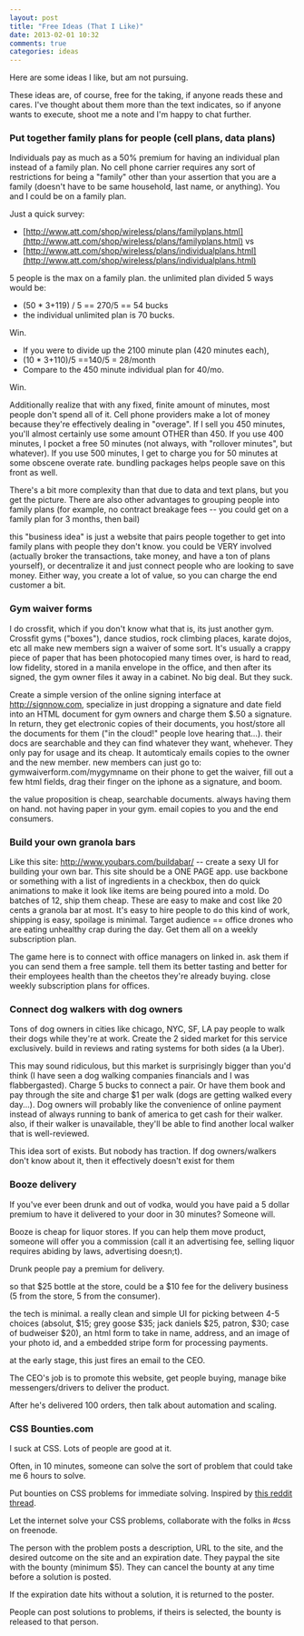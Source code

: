 ```yaml
---
layout: post
title: "Free Ideas (That I Like)"
date: 2013-02-01 10:32
comments: true
categories: ideas
---
```


Here are some ideas I like, but am not pursuing.

These ideas are, of course, free for the taking, if anyone reads these and cares.  I've thought about them more than the text indicates, so if anyone wants to execute, shoot me a note and I'm happy to chat further.


### Put together family plans for people (cell plans, data plans) ###

Individuals pay as much as a 50% premium for having an individual plan instead of a family plan. No cell phone carrier requires any sort of restrictions for being a "family" other than your assertion that you are a family (doesn't have to be same household, last name, or anything). You and I could be on a family plan.

Just a quick survey:

* [http://www.att.com/shop/wireless/plans/familyplans.html](http://www.att.com/shop/wireless/plans/familyplans.html) vs
* [http://www.att.com/shop/wireless/plans/individualplans.html](http://www.att.com/shop/wireless/plans/individualplans.html)

5 people is the max on a family plan. the unlimited plan divided 5 ways would be:

*  (50 * 3+119) / 5 == 270/5 == 54 bucks
*  the individual unlimited plan is 70 bucks.

Win.

*  If you were to divide up the 2100 minute plan (420 minutes each),
*  (10 * 3+110)/5 ==140/5 = 28/month
* Compare to the 450 minute individual plan for 40/mo.

Win.

Additionally realize that with any fixed, finite amount of minutes, most people don't spend all of it. Cell phone providers make a lot of money because they're effectively dealing in "overage". If I sell you 450 minutes, you'll almost certainly use some amount OTHER than 450. If you use 400 minutes, I pocket a free 50 minutes (not always, with "rollover minutes", but whatever). If you use 500 minutes, I get to charge you for 50 minutes at some obscene overate rate. bundling packages helps people save on this front as well.

There's a bit more complexity than that due to data and text plans, but you get the picture.  There are also other advantages to grouping people into family plans (for example, no contract breakage fees -- you could get on a family plan for 3 months, then bail)

this "business idea" is just a website that pairs people together to get into family plans with people they don't know.  you could be VERY involved (actually broker the transactions, take money, and have a ton of plans yourself), or decentralize it and just connect people who are looking to save money.  Either way, you create a lot of value, so you can charge the end customer a bit.


### Gym waiver forms ###

I do crossfit, which if you don't know what that is, its just another gym.  Crossfit gyms ("boxes"), dance studios, rock climbing places, karate dojos, etc all make new members sign a waiver of some sort. It's usually a crappy piece of paper that has been photocopied many times over, is hard to read, low fidelity, stored in a manila envelope in the office, and then after its signed, the gym owner files it away in a cabinet. No big deal. But they suck.

Create a simple version of the online signing interface at http://signnow.com, specialize in just dropping a signature and date field into an HTML document for gym owners and charge them $.50 a signature.  In return, they get electronic copies of their documents, you host/store all the documents for them ("in the cloud!" people love hearing that...). their docs are searchable and they can find whatever they want, whehever. They only pay for usage and its cheap. It automticaly emails copies to the owner and the new member. new members can just go to: gymwaiverform.com/mygymname on their phone to get the waiver, fill out a few html fields, drag their finger on the iphone as a signature, and boom.

the value proposition is cheap, searchable documents. always having them on hand. not having paper in your gym. email copies to you and the end consumers.

### Build your own granola bars ###

Like this site: http://www.youbars.com/buildabar/ -- create a sexy UI for building your own bar.  This site should be a ONE PAGE app. use backbone or something with a list of ingredients in a checkbox, then do quick animations to make it look like items are being poured into a mold.  Do batches of 12, ship them cheap.  These are easy to make and cost like 20 cents a granola bar at most.  It's easy to hire people to do this kind of work, shipping is easy, spoilage is minimal. Target audience == office drones who are eating unhealthy crap during the day. Get them all on a weekly subscription plan.

The game here is to connect with office managers on linked in. ask them if you can send them a free sample. tell them its better tasting and better for their employees health than the cheetos they're already buying.  close weekly subscription plans for offices.


### Connect dog walkers with dog owners ###

Tons of dog owners in cities like chicago, NYC, SF, LA pay people to walk their dogs while they're at work. Create the 2 sided market for this service exclusively. build in reviews and rating systems for both sides (a la Uber).

This may sound ridiculous, but this market is surprisingly bigger than you'd think (I have seen a dog walking companies financials and I was flabbergasted). Charge 5 bucks to connect a pair. Or have them book and pay through the site and charge $1 per walk (dogs are getting walked every day...).  Dog owners will probably like the convenience of online payment instead of always running to bank of america to get cash for their walker.  also, if their walker is unavailable, they'll be able to find another local walker that is well-reviewed.

This idea sort of exists. But nobody has traction. If dog owners/walkers don't know about it, then it effectively doesn't exist for them

### Booze delivery ###

If you've ever been drunk and out of vodka, would you have paid a 5 dollar premium to have it delivered to your door in 30 minutes? Someone will.

Booze is cheap for liquor stores. If you can help them move product, someone will offer you a commission (call it an advertising fee, selling liquor requires abiding by laws, advertising doesn;t).

Drunk people pay a premium for delivery.

so that $25 bottle at the store, could be a $10 fee for the delivery business (5 from the store, 5 from the consumer).

the tech is minimal. a really clean and simple UI for picking between 4-5 choices (absolut, $15; grey goose $35; jack daniels $25, patron, $30; case of budweiser $20), an html form to take in name, address, and an image of your photo id, and a embedded stripe form for processing payments.

at the early stage, this just fires an email to the CEO.

The CEO's job is to promote this website, get people buying, manage bike messengers/drivers to deliver the product.

After he's delivered 100 orders, then talk about automation and scaling.


### CSS Bounties.com ###

I suck at CSS. Lots of people are good at it.

Often, in 10 minutes, someone can solve the sort of problem that could take me 6 hours to solve.

Put bounties on CSS problems for immediate solving. Inspired by [this reddit thread](http://www.reddit.com/r/forhire/comments/17ne2z/hiring_20_to_whomever_tells_me_how_to_fix_this_css/).

Let the internet solve your CSS problems, collaborate with the folks in #css on freenode.

The person with the problem posts a description, URL to the site, and the desired outcome on the site and an expiration date.  They paypal the site with the bounty (minimum $5).  They can cancel the bounty at any time before a solution is posted.

If the expiration date hits without a solution, it is returned to the poster.

People can post solutions to problems, if theirs is selected, the bounty is released to that person.
